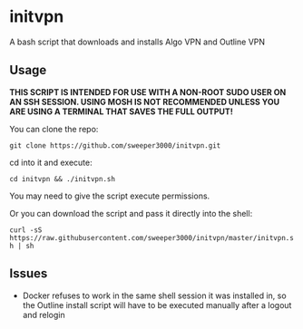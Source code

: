 # initvpn
A bash script that downloads and installs Algo VPN and Outline VPN

## Usage
**THIS SCRIPT IS INTENDED FOR USE WITH A NON-ROOT SUDO USER ON AN SSH SESSION. USING MOSH IS NOT RECOMMENDED UNLESS YOU ARE USING A TERMINAL THAT SAVES THE FULL OUTPUT!**

You can clone the repo:

```git clone https://github.com/sweeper3000/initvpn.git```

cd into it and execute:

```cd initvpn && ./initvpn.sh```

You may need to give the script execute permissions.

Or you can download the script and pass it directly into the shell:

```curl -sS https://raw.githubusercontent.com/sweeper3000/initvpn/master/initvpn.sh | sh```

## Issues
- Docker refuses to work in the same shell session it was installed in, so the Outline install script will have to be executed manually after a logout and relogin
